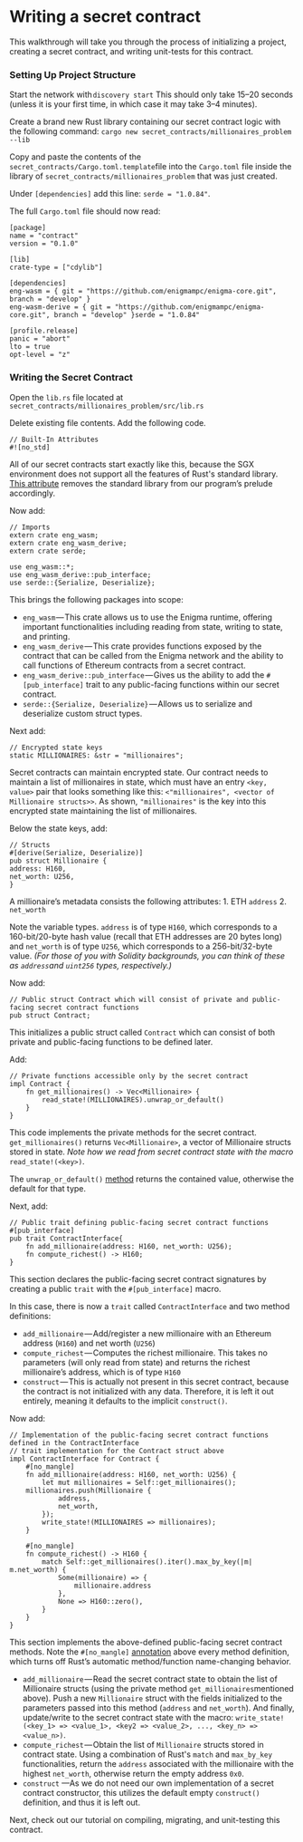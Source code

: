 # Writing a secret contract

This walkthrough will take you through the process of initializing a project, creating a secret contract, and writing unit-tests for this contract. 
### Setting Up Project Structure
Start the network with `discovery start`
This should only take 15–20 seconds (unless it is your first time, in which case it may take 3–4 minutes).

Create a brand new Rust library containing our secret contract logic with the following command:
`cargo new secret_contracts/millionaires_problem --lib`

Copy and paste the contents of the `secret_contracts/Cargo.toml.template`file into the `Cargo.toml` file inside the library of `secret_contracts/millionaires_problem` that was just created. 

Under `[dependencies]` add this line: `serde = "1.0.84"`.

The full `Cargo.toml` file should now read:

	
	[package]
	name = "contract"  
	version = "0.1.0"  

	[lib]  
	crate-type = ["cdylib"] 
	
	[dependencies]  
	eng-wasm = { git = "https://github.com/enigmampc/enigma-core.git", branch = "develop" }  
	eng-wasm-derive = { git = "https://github.com/enigmampc/enigma-core.git", branch = "develop" }serde = "1.0.84"

	[profile.release]  
	panic = "abort"  
	lto = true  
	opt-level = "z"
    


### Writing the Secret Contract

Open the `lib.rs` file located at `secret_contracts/millionaires_problem/src/lib.rs`

Delete existing file contents.  Add the following code.

    // Built-In Attributes
    #![no_std]

All of our secret contracts start exactly like this, because the SGX environment does not support all the features of Rust's standard library.  [This attribute](https://medium.com/r/?url=http%3A%2F%2Frust%20import)  removes the standard library from our program’s prelude accordingly.

Now add:

	// Imports
	extern crate eng_wasm;
	extern crate eng_wasm_derive;
	extern crate serde;
	
	use eng_wasm::*;
	use eng_wasm_derive::pub_interface;
	use serde::{Serialize, Deserialize};
	
This brings the following packages into scope:

-   `eng_wasm` — This crate allows us to use the Enigma runtime, offering important functionalities including reading from state, writing to state, and printing.
-   `eng_wasm_derive` — This crate provides functions exposed by the contract that can be called from the Enigma network and the ability to call functions of Ethereum contracts from a secret contract.
-   `eng_wasm_derive::pub_interface` — Gives us the ability to add the  `#[pub_interface]`  trait to any public-facing functions within our secret contract. 
-   `serde::{Serialize, Deserialize}` — Allows us to serialize and deserialize custom struct types.

Next add:

	// Encrypted state keys
	static MILLIONAIRES: &str = "millionaires";
	
Secret contracts can maintain encrypted state. Our contract needs to maintain a list of millionaires in state, which must have an entry `<key, value>` pair that looks something like this: `<"millionaires", <vector of Millionaire structs>>`. As shown, `"millionaires"` is the key into this encrypted state maintaining the list of millionaires.
	
Below the state keys, add:

	// Structs
	#[derive(Serialize, Deserialize)]
	pub struct Millionaire {
	address: H160,
	net_worth: U256,
	}

A millionaire’s metadata consists the following attributes: 
	1. ETH `address` 
	2.  `net_worth`

Note the variable types.  `address` is of type `H160`, which corresponds to a 160-bit/20-byte hash value (recall that ETH addresses are 20 bytes long) and `net_worth` is of type `U256`, which corresponds to a 256-bit/32-byte value. 
	*(For those of you with Solidity backgrounds, you can think of these as `address`and `uint256` types, respectively.)*

Now add:

	// Public struct Contract which will consist of private and public-	facing secret contract functions
	pub struct Contract;

This initializes a public struct called `Contract` which can consist of both private and public-facing functions to be defined later.
	
Add:

	// Private functions accessible only by the secret contract
	impl Contract {
		fn get_millionaires() -> Vec<Millionaire> {
			read_state!(MILLIONAIRES).unwrap_or_default()
		}
	}

This code implements the private methods for the secret contract. `get_millionaires()` returns `Vec<Millionaire>`, a vector of Millionaire structs stored in state. 
*Note how we read from secret contract state with the macro* `read_state!(<key>)`. 

The  `unwrap_or_default()`  [method](https://medium.com/r/?url=https://doc.rust-lang.org/std/option/enum.Option.html#method.unwrap_or_default) returns the contained value, otherwise the default for that type.
	
Next, add:

	// Public trait defining public-facing secret contract functions
	#[pub_interface]
	pub trait ContractInterface{
		fn add_millionaire(address: H160, net_worth: U256);
		fn compute_richest() -> H160;
	}
	
This section declares the public-facing secret contract signatures by creating a public  `trait`  with the  `#[pub_interface]`  macro. 

In this case, there is now a  `trait`  called  `ContractInterface`  and two method definitions:

-   `add_millionaire` — Add/register a new millionaire with an Ethereum address (`H160`) and net worth (`U256`)
-   `compute_richest` — Computes the richest millionaire. This takes no parameters (will only read from state) and returns the richest millionaire’s address, which is of type  `H160`
-   `construct` — This is actually not present in this secret contract, because the contract is not initialized with any data. Therefore, it is left it out entirely, meaning it defaults to the implicit  `construct()`.

Now add:

	// Implementation of the public-facing secret contract functions defined in the ContractInterface
	// trait implementation for the Contract struct above
	impl ContractInterface for Contract {
	    #[no_mangle]
	    fn add_millionaire(address: H160, net_worth: U256) {
	        let mut millionaires = Self::get_millionaires();
        millionaires.push(Millionaire {
	            address,
	            net_worth,
	        });
	        write_state!(MILLIONAIRES => millionaires);
	    }

	    #[no_mangle]
	    fn compute_richest() -> H160 {
	        match Self::get_millionaires().iter().max_by_key(|m| m.net_worth) {
	            Some(millionaire) => {
	                millionaire.address
	            },
	            None => H160::zero(),
	        }
	    }
	}

This section implements the above-defined public-facing secret contract methods. Note the  `#[no_mangle]` [annotation](%28https://medium.com/r/?url=https://doc.rust-lang.org/book/ch19-01-unsafe-rust.html?highlight=no_mangle#calling-an-unsafe-function-or-method%29) above every method definition, which turns off Rust’s automatic method/function name-changing behavior.

-   `add_millionaire` — Read the secret contract state to obtain the list of Millionaire structs (using the private method  `get_millionaires`mentioned above). Push a new  `Millionaire`  struct with the fields initialized to the parameters passed into this method (`address`  and  `net_worth`).  And finally,  update/write to the secret contract state with the macro: `write_state!(<key_1> => <value_1>, <key2 => <value_2>, ..., <key_n> => <value_n>)`.
-   `compute_richest` — Obtain the list of  `Millionaire`  structs stored in contract state. Using a combination of Rust's `match`  and  `max_by_key`  functionalities, return the  `address`  associated with the millionaire with the highest  `net_worth`, otherwise return the empty address  `0x0`.
-   `construct`  —As we do not need our own implementation of a secret contract constructor, this utilizes the default empty  `construct()`  definition, and thus it is left out.

Next, check out our tutorial on compiling, migrating, and unit-testing this contract.